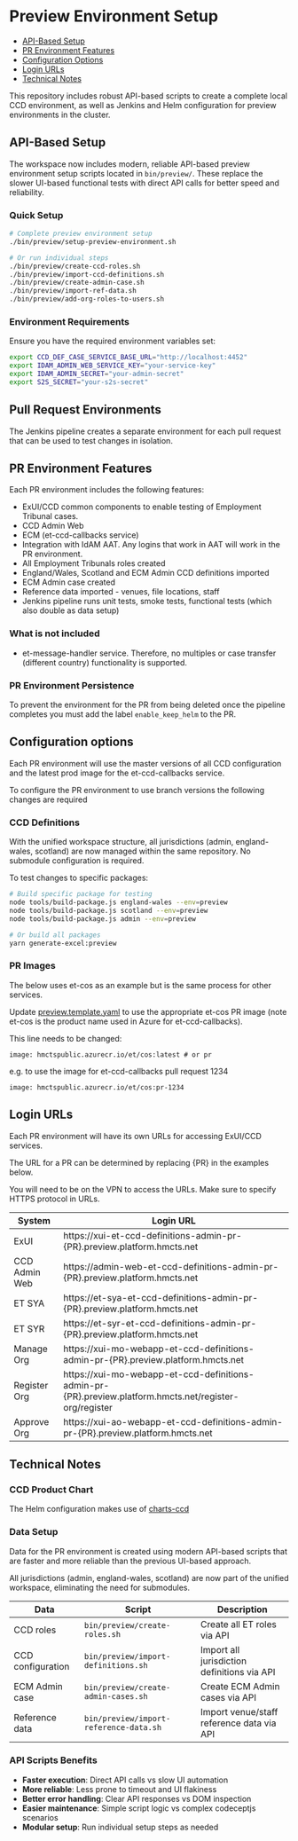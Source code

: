 # Preview Environment Setup

- [API-Based Setup](#api-based-setup)
- [PR Environment Features](#pr-environment-features)
- [Configuration Options](#configuration-options)
- [Login URLs](#login-urls)
- [Technical Notes](#technical-notes)

This repository includes robust API-based scripts to create a complete local CCD environment, as well as Jenkins and Helm configuration for preview environments in the cluster.

## API-Based Setup

The workspace now includes modern, reliable API-based preview environment setup scripts located in `bin/preview/`. These replace the slower UI-based functional tests with direct API calls for better speed and reliability.

### Quick Setup

```bash
# Complete preview environment setup
./bin/preview/setup-preview-environment.sh

# Or run individual steps
./bin/preview/create-ccd-roles.sh
./bin/preview/import-ccd-definitions.sh
./bin/preview/create-admin-case.sh
./bin/preview/import-ref-data.sh
./bin/preview/add-org-roles-to-users.sh
```

### Environment Requirements

Ensure you have the required environment variables set:

```bash
export CCD_DEF_CASE_SERVICE_BASE_URL="http://localhost:4452"
export IDAM_ADMIN_WEB_SERVICE_KEY="your-service-key"
export IDAM_ADMIN_SECRET="your-admin-secret"
export S2S_SECRET="your-s2s-secret"
```

## Pull Request Environments

The Jenkins pipeline creates a separate environment for each pull request that can be used to test changes in isolation.

## PR Environment Features

Each PR environment includes the following features:

- ExUI/CCD common components to enable testing of Employment Tribunal cases.
- CCD Admin Web
- ECM (et-ccd-callbacks service)
- Integration with IdAM AAT. Any logins that work in AAT will work in the PR environment.
- All Employment Tribunals roles created
- England/Wales, Scotland and ECM Admin CCD definitions imported
- ECM Admin case created
- Reference data imported - venues, file locations, staff
- Jenkins pipeline runs unit tests, smoke tests, functional tests (which also double as data setup)

### What is not included
- et-message-handler service. Therefore, no multiples or case transfer (different country) functionality is supported.

### PR Environment Persistence
To prevent the environment for the PR from being deleted once the pipeline completes you must add the label
`enable_keep_helm` to the PR.

## Configuration options
Each PR environment will use the master versions of all CCD configuration and the latest prod image for the et-ccd-callbacks service.

To configure the PR environment to use branch versions the following changes are required

### CCD Definitions

With the unified workspace structure, all jurisdictions (admin, england-wales, scotland) are now managed within the same repository. No submodule configuration is required.

To test changes to specific packages:

```bash
# Build specific package for testing
node tools/build-package.js england-wales --env=preview
node tools/build-package.js scotland --env=preview
node tools/build-package.js admin --env=preview

# Or build all packages
yarn generate-excel:preview
```

### PR Images
The below uses et-cos as an example but is the same process for other services.

Update [preview.template.yaml](https://github.com/hmcts/et-ccd-definitions-admin/blob/master/charts/et-ccd-definitions-admin/values.preview.template.yaml)
to use the appropriate et-cos PR image (note et-cos is the product name used in Azure for et-ccd-callbacks).

This line needs to be changed:

```
image: hmctspublic.azurecr.io/et/cos:latest # or pr
```

e.g. to use the image for et-ccd-callbacks pull request 1234

```
image: hmctspublic.azurecr.io/et/cos:pr-1234
```


## Login URLs

Each PR environment will have its own URLs for accessing ExUI/CCD services.

The URL for a PR can be determined by replacing {PR} in the examples below.

You will need to be on the VPN to access the URLs. Make sure to specify HTTPS protocol in URLs.

| System        | Login URL                                                                                               |
|---------------|---------------------------------------------------------------------------------------------------------|
| ExUI          | https://xui-et-ccd-definitions-admin-pr-{PR}.preview.platform.hmcts.net                                 |
| CCD Admin Web | https://admin-web-et-ccd-definitions-admin-pr-{PR}.preview.platform.hmcts.net                           |
| ET SYA        | https://et-sya-et-ccd-definitions-admin-pr-{PR}.preview.platform.hmcts.net                              |
| ET SYR        | https://et-syr-et-ccd-definitions-admin-pr-{PR}.preview.platform.hmcts.net                              |
| Manage Org    | https://xui-mo-webapp-et-ccd-definitions-admin-pr-{PR}.preview.platform.hmcts.net                       |
| Register Org  | https://xui-mo-webapp-et-ccd-definitions-admin-pr-{PR}.preview.platform.hmcts.net/register-org/register |
| Approve Org   | https://xui-ao-webapp-et-ccd-definitions-admin-pr-{PR}.preview.platform.hmcts.net                       |

## Technical Notes

### CCD Product Chart
The Helm configuration makes use of [charts-ccd](https://github.com/hmcts/chart-ccd)

### Data Setup

Data for the PR environment is created using modern API-based scripts that are faster and more reliable than the previous UI-based approach.

All jurisdictions (admin, england-wales, scotland) are now part of the unified workspace, eliminating the need for submodules.

| Data              | Script                                    | Description                                 |
|-------------------|-------------------------------------------|---------------------------------------------|
| CCD roles         | `bin/preview/create-roles.sh`            | Create all ET roles via API               |
| CCD configuration | `bin/preview/import-definitions.sh`      | Import all jurisdiction definitions via API |
| ECM Admin case    | `bin/preview/create-admin-cases.sh`      | Create ECM Admin cases via API            |
| Reference data    | `bin/preview/import-reference-data.sh`   | Import venue/staff reference data via API |

### API Scripts Benefits

- **Faster execution**: Direct API calls vs slow UI automation
- **More reliable**: Less prone to timeout and UI flakiness
- **Better error handling**: Clear API responses vs DOM inspection
- **Easier maintenance**: Simple script logic vs complex codeceptjs scenarios
- **Modular setup**: Run individual setup steps as needed

